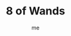 ---
# basics
title     		 : "8 of Wands"
token					 : 'wands-08'
card_type			 : '' # major, minor, court
layout				 : "tarot-card"
author    		 : 'me'
one_liner 		 : "Speed, swiftness, responsiveness, change"
alt_names			 : ['Swiftness']
images				 : ['/assets/images/tarot/rws/rw-wands-08.jpg']
keywords			 : ['speed', 'swiftness', 'responsiveness', 'change']
url						 : 'tarot/cards/wands-08'
aliases				 : []

# password: 'foolish journey'
dropbox				 : 'https://www.dropbox.com/sh/6jp77ghrshq7y3c/AAANbcqIhgE9ugr25_6whwkva?dl=0'

meaning_light  : "Taking swift action. Moving forward with a plan as quickly as possible. Energizing yourself. Adapting to sudden changes. Taking setbacks in stride. Embracing the idea that nothing stays the same forever. Reacting quickly and appropriately to unforeseen problems."

meaning_shadow : "Giving in to panic. Running in circles and screaming. Insisting things must always stay the same. Stirring the pot just to see what will happen. Rushing others. Refusing to re-evaluate a schedule or program, even when it’s clearly no longer appropriate."

# more detail
correspondence_planet 			: "Mercury"
correspondence_astrological : "Sagittarius"
correspondence_affirmation  : "I adapt quickly to change."
correspondence_story 				: "The main character's adaptability is tested when he or she is thrown into unforeseen circumstances."

advice_relationships 	 : "People and situations are always changing; the key is deciding whether you want to grow together…or grow apart. What worked once might not work later; on the other hand, those you dismissed before might now be perfect mates. Embrace change, and you’ll be surprised at how quickly good things happen."

advice_work 					 : "Yesterday’s solutions aren’t going to solve today’s problems; in minutes, innovations become old news. Shake things up. Tap into a new stream of information. Bring in an expert from outside. Juggle your hours. Your adaptability will atrophy if you don’t exercise it with new challenges."

advice_spirituality 	 : "Become aware of patterns of change: the seasons, the phases of the moon, the steady progression of the Church calendar. Time is passing faster than you realize, and using your faith as a means to honor and appreciate that transition will help you better appreciate the time you have."

advice_personal_growth : "When things change, do you tend to procrastinate, or respond right away? Handling something now—taking action as soon as possible—can keep a small issue from becoming a large stumbling block. Resolve to handle challenges as soon as you possibly can."

advice_fortune_telling : "Watch for a surprising letter in the mail. Your whole world is about to be turned on its ear."

questions	: ["Are your actions driven by reflection or reflex? By what criteria would you judge your own response to a crisis?", "How quickly can you adapt to change?", "What would your response be to overwhelming, sudden change?", "What changes are on your horizon? How well have you prepared for them?"]

# referenced in the symbols.toml data file
symbols	  : ['8', 'wands', 'flying-wands', 'pastoral-landscape']

# metadata
suppress_topnav : true
related_cards 	: []

---